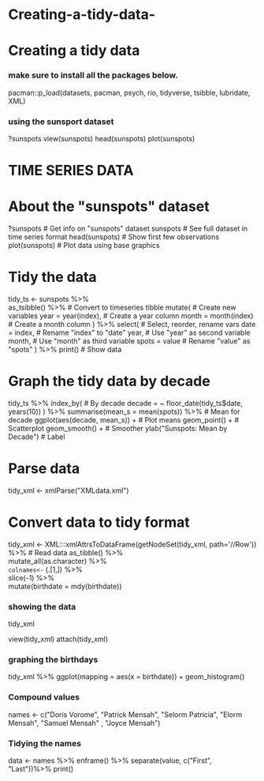 # Creating-a-tidy-data-
# Creating a tidy data 
### make sure to install all the packages below. 
pacman::p_load(datasets, pacman, psych, rio, tidyverse, tsibble, lubridate, XML)

### using the sunsport dataset
?sunspots
view(sunspots)
head(sunspots)
plot(sunspots)



# TIME SERIES DATA #########################################

# About the "sunspots" dataset
?sunspots       # Get info on "sunspots" dataset
sunspots        # See full dataset in time series format
head(sunspots)  # Show first few observations
plot(sunspots)  # Plot data using base graphics

# Tidy the data
tidy_ts <- sunspots %>%  
  as_tsibble() %>%        # Convert to timeseries tibble
  mutate(                 # Create new variables
    year = year(index),   # Create a year column
    month = month(index)  # Create a month column
  ) %>%
  select(                 # Select, reorder, rename vars
    date = index,         # Rename "index" to "date"
    year,                 # Use "year" as second variable
    month,                # Use "month" as third variable
    spots = value         # Rename "value" as "spots"
  ) %>%
  print()                 # Show data

# Graph the tidy data by decade
tidy_ts %>%
  index_by(                            # By decade
    decade = ~ floor_date(tidy_ts$date, years(10))
  ) %>%
  summarise(mean_s = mean(spots)) %>%  # Mean for decade
  ggplot(aes(decade, mean_s)) +        # Plot means
  geom_point() +                       # Scatterplot
  geom_smooth() +                      # Smoother
  ylab("Sunspots: Mean by Decade")     # Label
 


# Parse data
tidy_xml <- xmlParse("XMLdata.xml")

# Convert data to tidy format
tidy_xml <- XML:::xmlAttrsToDataFrame(getNodeSet(tidy_xml,
                                                 path='//Row')) %>%                # Read data
  as_tibble() %>%                    
  mutate_all(as.character) %>%     
  `colnames<-` (.[1,]) %>%            
  slice(-1) %>%                      
  mutate(birthdate = mdy(birthdate))   

### showing the data 
tidy_xml

view(tidy_xml)
attach(tidy_xml)

### graphing the birthdays 
tidy_xml %>% ggplot(mapping = aes(x = birthdate)) + geom_histogram()


### Compound values 
names <- c("Doris Vorome", "Patrick Mensah", "Selorm Patricia", "Elorm Mensah", 
           "Samuel Mensah" , "Joyce Mensah")

### Tidying the names 
data <- names %>% enframe() %>% separate(value, c("First", "Last"))%>% print()
  
                  
